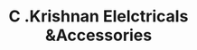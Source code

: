 ---
title: "C .Krishnan Elelctricals &Accessories"
url: /kozhikode/c-krishnan-elelctricals-undaccessories/
shop: Elektrisch
---